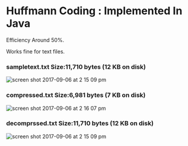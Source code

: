 # Huffmann Coding : Implemented In Java

Efficiency Around 50%.

Works fine for text files.

### sampletext.txt   Size:11,710 bytes (12 KB on disk)
![screen shot 2017-09-06 at 2 15 09 pm](https://user-images.githubusercontent.com/26954265/30102721-1a208740-930e-11e7-861f-de7a080aedf9.png)

### compressed.txt   Size:6,981 bytes (7 KB on disk)
![screen shot 2017-09-06 at 2 16 07 pm](https://user-images.githubusercontent.com/26954265/30102728-211e0e64-930e-11e7-8f68-8269103eb2d8.png)


### decomprssed.txt   Size:11,710 bytes (12 KB on disk)
![screen shot 2017-09-06 at 2 15 09 pm](https://user-images.githubusercontent.com/26954265/30102721-1a208740-930e-11e7-861f-de7a080aedf9.png)
